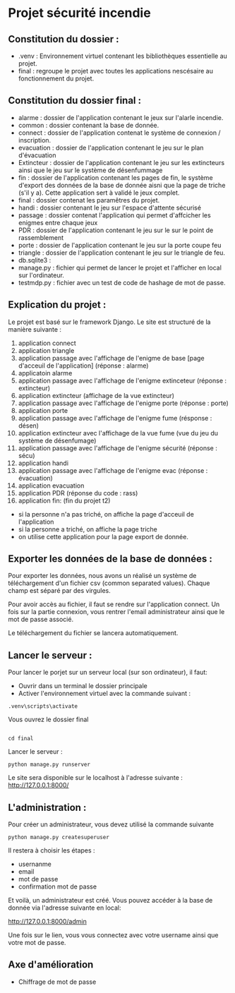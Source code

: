 # Projet sécurité incendie 

## Constitution du dossier :

- .venv : Environnement virtuel contenant les bibliothèques essentielle au projet. 
- final : regroupe le projet avec toutes les applications nescésaire au fonctionnement du projet. 

## Constitution du dossier final : 

- alarme : dossier de l'application contenant le jeux sur l'alarle incendie.
- common : dossier contenant la base de donnée.
- connect : dossier de l'application contenat le système de connexion / inscription.
- evacuation : dossier de l'application contenant le jeu sur le plan d'évacuation 
- Extincteur : dossier de l'application contenant le jeu sur les extincteurs ainsi que le jeu sur le système de désenfummage
- fin : dossier de l'application contenant les pages de fin, le système d'export des données de la base de donnée aisni que la page de triche (s'il y a). Cette application sert à validé le jeux complet. 
- final : dossier contenat les paramêtres du projet. 
- handi : dossier contenant le jeu sur l'espace d'attente sécurisé
- passage : dossier contenat l'application qui permet d'affcicher les enigmes entre chaque jeux
- PDR : dossier de l'application contenant le jeu sur le sur le point de rassemblement
- porte : dossier de l'application contenant le jeu sur la porte coupe feu
- triangle : dossier de l'application contenant le jeu sur le triangle de feu. 
- db.sqlite3 : 
- manage.py : fichier qui permet de lancer le projet et l'afficher en local sur l'ordinateur. 
- testmdp.py : fichier avec un test de code de hashage de mot de passe.


## Explication du projet : 

Le projet est basé sur le framework Django. Le site est structuré de la manière suivante : 
1) application connect 
2) application triangle
3) application passage avec l'affichage de l'enigme de base [page d'acceuil de l'application] (réponse : alarme)
4) applicatoin alarme
5) application passage avec l'affichage de l'enigme extinceteur (réponse : extincteur)
6) application extincteur (affichage de la vue extincteur)
7) application passage avec l'affichage de l'enigme porte (réponse : porte)
8) application porte 
9) application passage avec l'affichage de l'enigme fume (résponse : désen)
10) application extincteur avec l'affichage de la vue fume (vue du jeu du système de désenfumage)
11) application passage avec l'affichage de l'enigme sécurité (réponse : sécu)
12) application handi 
13) application passage avec l'affichage de l'enigme evac (réponse : évacuation)
14) application evacuation 
15) application PDR (réponse du code : rass)
16) application fin: (fin du projet t2)
- si la personne n'a pas triché, on affiche la page d'acceuil de l'application
- si la personne a triché, on affiche la page triche
- on utilise cette application pour la page export de donnée. 

## Exporter les données de la base de données : 

Pour exporter les données, nous avons un réalisé un système de téléchargement d'un fichier csv (common separated values). 
Chaque champ est séparé par des virgules. 

Pour avoir accès au fichier, il faut se rendre sur l'application connect. Un fois sur la partie connexion, vous rentrer l'email administrateur ainsi que le mot de passe associé. 

Le téléchargement du fichier se lancera automatiquement. 

## Lancer le serveur : 

Pour lancer le porjet sur un serveur local (sur son ordinateur), il faut: 
- Ouvrir dans un terminal le dossier principale
- Activer l'environnement virtuel avec la commande suivant : 

```
.venv\scripts\activate

```

Vous ouvrez le dossier final

```

cd final 

```

Lancer le serveur : 

```
python manage.py runserver

```

Le site sera disponible sur le localhost à l'adresse suivante : http://127.0.0.1:8000/


## L'administration :

Pour créer un administrateur, vous devez utilisé la commande suivante 

```
python manage.py createsuperuser

```

Il restera à choisir les étapes :
- usernanme
- email
- mot de passe
- confirmation mot de passe 

Et voilà, un administrateur est créé. 
Vous pouvez accéder à la base de donnée via l'adresse suivante en local: 

http://127.0.0.1:8000/admin

Une fois sur le lien, vous vous connectez avec votre username ainsi que votre mot de passe. 

## Axe d'amélioration 

- Chiffrage de mot de passe